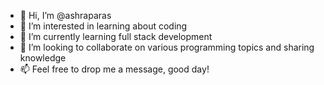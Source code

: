 - 👋 Hi, I’m @ashraparas
- 👀 I’m interested in learning about coding
- 🌱 I’m currently learning full stack development
- 💞️ I’m looking to collaborate on various programming topics and sharing knowledge
- 📫 Feel free to drop me a message, good day!

<!---
ashraparas/ashraparas is a ✨ special ✨ repository because its `README.md` (this file) appears on your GitHub profile.
You can click the Preview link to take a look at your changes.
--->
